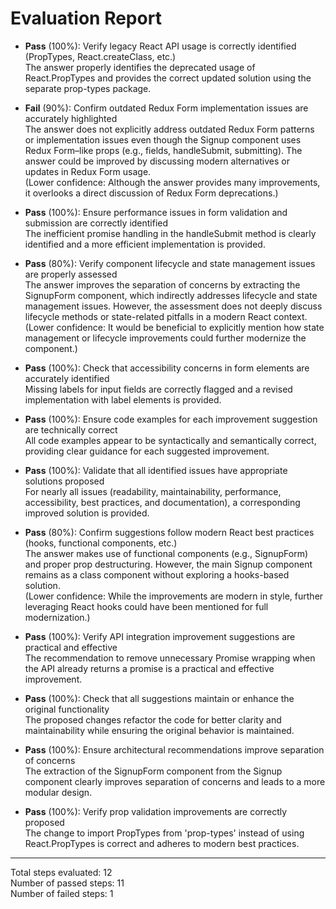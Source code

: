 # Evaluation Report

- **Pass** (100%): Verify legacy React API usage is correctly identified (PropTypes, React.createClass, etc.)  
  The answer properly identifies the deprecated usage of React.PropTypes and provides the correct updated solution using the separate prop-types package.

- **Fail** (90%): Confirm outdated Redux Form implementation issues are accurately highlighted  
  The answer does not explicitly address outdated Redux Form patterns or implementation issues even though the Signup component uses Redux Form–like props (e.g., fields, handleSubmit, submitting). The answer could be improved by discussing modern alternatives or updates in Redux Form usage.  
  (Lower confidence: Although the answer provides many improvements, it overlooks a direct discussion of Redux Form deprecations.)

- **Pass** (100%): Ensure performance issues in form validation and submission are correctly identified  
  The inefficient promise handling in the handleSubmit method is clearly identified and a more efficient implementation is provided.

- **Pass** (80%): Verify component lifecycle and state management issues are properly assessed  
  The answer improves the separation of concerns by extracting the SignupForm component, which indirectly addresses lifecycle and state management issues. However, the assessment does not deeply discuss lifecycle methods or state-related pitfalls in a modern React context.  
  (Lower confidence: It would be beneficial to explicitly mention how state management or lifecycle improvements could further modernize the component.)

- **Pass** (100%): Check that accessibility concerns in form elements are accurately identified  
  Missing labels for input fields are correctly flagged and a revised implementation with label elements is provided.

- **Pass** (100%): Ensure code examples for each improvement suggestion are technically correct  
  All code examples appear to be syntactically and semantically correct, providing clear guidance for each suggested improvement.

- **Pass** (100%): Validate that all identified issues have appropriate solutions proposed  
  For nearly all issues (readability, maintainability, performance, accessibility, best practices, and documentation), a corresponding improved solution is provided.

- **Pass** (80%): Confirm suggestions follow modern React best practices (hooks, functional components, etc.)  
  The answer makes use of functional components (e.g., SignupForm) and proper prop destructuring. However, the main Signup component remains as a class component without exploring a hooks-based solution.  
  (Lower confidence: While the improvements are modern in style, further leveraging React hooks could have been mentioned for full modernization.)

- **Pass** (100%): Verify API integration improvement suggestions are practical and effective  
  The recommendation to remove unnecessary Promise wrapping when the API already returns a promise is a practical and effective improvement.

- **Pass** (100%): Check that all suggestions maintain or enhance the original functionality  
  The proposed changes refactor the code for better clarity and maintainability while ensuring the original behavior is maintained.

- **Pass** (100%): Ensure architectural recommendations improve separation of concerns  
  The extraction of the SignupForm component from the Signup component clearly improves separation of concerns and leads to a more modular design.

- **Pass** (100%): Verify prop validation improvements are correctly proposed  
  The change to import PropTypes from 'prop-types' instead of using React.PropTypes is correct and adheres to modern best practices.

---

Total steps evaluated: 12  
Number of passed steps: 11  
Number of failed steps: 1